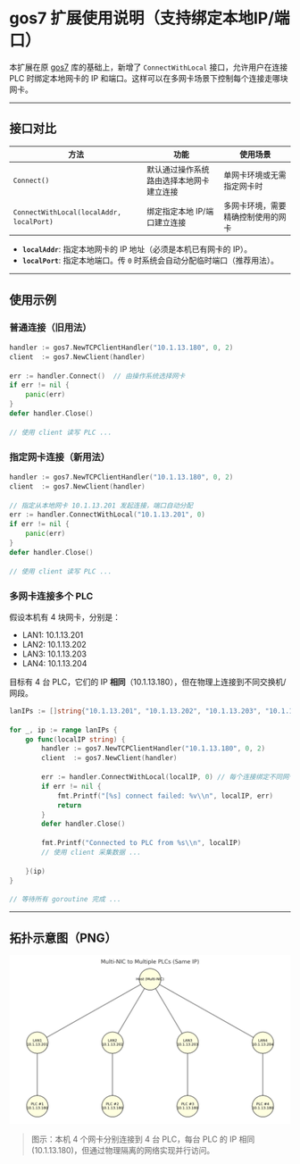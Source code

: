 # gos7 扩展使用说明（支持绑定本地IP/端口）

本扩展在原 [gos7](https://github.com/robinson/gos7) 库的基础上，新增了 `ConnectWithLocal` 接口，允许用户在连接 PLC 时绑定本地网卡的 IP 和端口。这样可以在多网卡场景下控制每个连接走哪块网卡。

---

## 接口对比

| 方法 | 功能 | 使用场景 |
|------|------|----------|
| `Connect()` | 默认通过操作系统路由选择本地网卡建立连接 | 单网卡环境或无需指定网卡时 |
| `ConnectWithLocal(localAddr, localPort)` | 绑定指定本地 IP/端口建立连接 | 多网卡环境，需要精确控制使用的网卡 |

- **`localAddr`**: 指定本地网卡的 IP 地址（必须是本机已有网卡的 IP）。
- **`localPort`**: 指定本地端口。传 `0` 时系统会自动分配临时端口（推荐用法）。

---

## 使用示例

### 普通连接（旧用法）
```go
handler := gos7.NewTCPClientHandler("10.1.13.180", 0, 2)
client  := gos7.NewClient(handler)

err := handler.Connect()  // 由操作系统选择网卡
if err != nil {
    panic(err)
}
defer handler.Close()

// 使用 client 读写 PLC ...
```

### 指定网卡连接（新用法）
```go
handler := gos7.NewTCPClientHandler("10.1.13.180", 0, 2)
client  := gos7.NewClient(handler)

// 指定从本地网卡 10.1.13.201 发起连接，端口自动分配
err := handler.ConnectWithLocal("10.1.13.201", 0)
if err != nil {
    panic(err)
}
defer handler.Close()

// 使用 client 读写 PLC ...
```

### 多网卡连接多个 PLC
假设本机有 4 块网卡，分别是：
- LAN1: 10.1.13.201
- LAN2: 10.1.13.202
- LAN3: 10.1.13.203
- LAN4: 10.1.13.204

目标有 4 台 PLC，它们的 IP **相同**（10.1.13.180），但在物理上连接到不同交换机/网段。

```go
lanIPs := []string{"10.1.13.201", "10.1.13.202", "10.1.13.203", "10.1.13.204"}

for _, ip := range lanIPs {
    go func(localIP string) {
        handler := gos7.NewTCPClientHandler("10.1.13.180", 0, 2)
        client  := gos7.NewClient(handler)

        err := handler.ConnectWithLocal(localIP, 0) // 每个连接绑定不同网卡
        if err != nil {
            fmt.Printf("[%s] connect failed: %v\\n", localIP, err)
            return
        }
        defer handler.Close()

        fmt.Printf("Connected to PLC from %s\\n", localIP)
        // 使用 client 采集数据 ...

    }(ip)
}

// 等待所有 goroutine 完成 ...
```

---

## 拓扑示意图（PNG）

![多网卡绑定多个PLC示意图](https://raw.githubusercontent.com/punk-one/gos7/main/local_bind.png)

> 图示：本机 4 个网卡分别连接到 4 台 PLC，每台 PLC 的 IP 相同 (10.1.13.180)，但通过物理隔离的网络实现并行访问。
